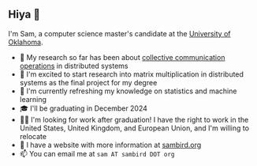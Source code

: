 ## Hiya 👋

<!--
**const-sambird/const-sambird** is a ✨ _special_ ✨ repository because its `README.md` (this file) appears on your GitHub profile.

Here are some ideas to get you started:

- 🔭 I’m currently working on ...
- 🌱 I’m currently learning ...
- 👯 I’m looking to collaborate on ...
- 🤔 I’m looking for help with ...
- 💬 Ask me about ...
- 📫 How to reach me: ...
- 😄 Pronouns: ...
- ⚡ Fun fact: ...
-->

I'm Sam, a computer science master's candidate at the [University of Oklahoma](https://cs.ou.edu).

- 🔭 My research so far has been about [collective communication operations](https://github.com/const-sambird/collectives) in distributed systems
- 🌱 I'm excited to start research into matrix multiplication in distributed systems as the final project for my degree
- 🧭 I'm currently refreshing my knowledge on statistics and machine learning
- 🎓 I'll be graduating in December 2024
- 🧑‍💻 I'm looking for work after graduation! I have the right to work in the United States, United Kingdom, and European Union, and I'm willing to relocate
- 🛜 I have a website with more information at [sambird.org](https://sambird.org)
- 📫 You can email me at `sam AT sambird DOT org`
